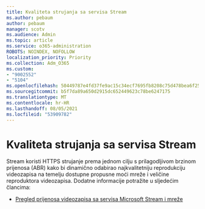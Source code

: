 ```yaml
---
title: Kvaliteta strujanja sa servisa Stream
ms.author: pebaum
author: pebaum
manager: scotv
ms.audience: Admin
ms.topic: article
ms.service: o365-administration
ROBOTS: NOINDEX, NOFOLLOW
localization_priority: Priority
ms.collection: Adm_O365
ms.custom:
- "9002552"
- "5104"
ms.openlocfilehash: 50449787e4fd37fe9ac15c34ecf7695fb8208c75d478bea6f25af3787063083b
ms.sourcegitcommit: b5f7da89a650d2915dc652449623c78be6247175
ms.translationtype: MT
ms.contentlocale: hr-HR
ms.lasthandoff: 08/05/2021
ms.locfileid: "53909782"
---
```

# <a name="stream-quality"></a>Kvaliteta strujanja sa servisa Stream

Stream koristi HTTPS strujanje prema jednom cilju s prilagodljivom brzinom prijenosa (ABR) kako bi dinamično odabirao najkvalitetniju reprodukciju videozapisa na temelju dostupne propusne moći mreže i veličine reproduktora videozapisa. Dodatne informacije potražite u sljedećim člancima:

- [Pregled prijenosa videozapisa sa servisa Microsoft Stream i mreže](https://docs.microsoft.com/stream/network-overview)
